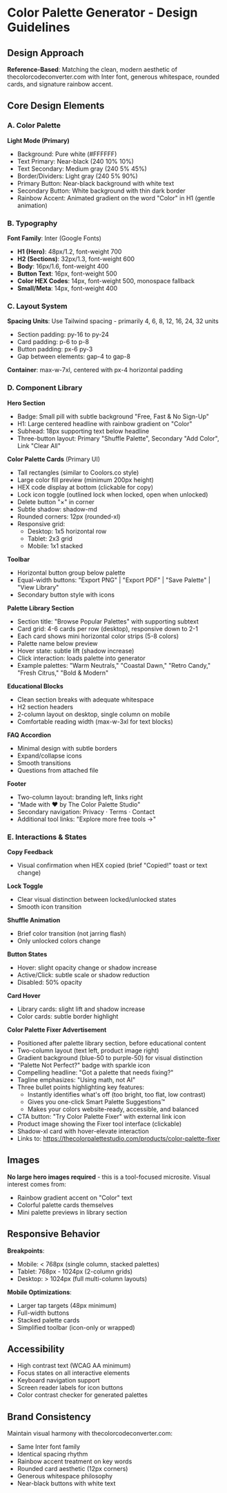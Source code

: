 # Color Palette Generator - Design Guidelines

## Design Approach
**Reference-Based**: Matching the clean, modern aesthetic of thecolorcodeconverter.com with Inter font, generous whitespace, rounded cards, and signature rainbow accent.

## Core Design Elements

### A. Color Palette
**Light Mode (Primary)**
- Background: Pure white (#FFFFFF)
- Text Primary: Near-black (240 10% 10%)
- Text Secondary: Medium gray (240 5% 45%)
- Border/Dividers: Light gray (240 5% 90%)
- Primary Button: Near-black background with white text
- Secondary Button: White background with thin dark border
- Rainbow Accent: Animated gradient on the word "Color" in H1 (gentle animation)

### B. Typography
**Font Family**: Inter (Google Fonts)
- **H1 (Hero)**: 48px/1.2, font-weight 700
- **H2 (Sections)**: 32px/1.3, font-weight 600
- **Body**: 16px/1.6, font-weight 400
- **Button Text**: 16px, font-weight 500
- **Color HEX Codes**: 14px, font-weight 500, monospace fallback
- **Small/Meta**: 14px, font-weight 400

### C. Layout System
**Spacing Units**: Use Tailwind spacing - primarily 4, 6, 8, 12, 16, 24, 32 units
- Section padding: py-16 to py-24
- Card padding: p-6 to p-8
- Button padding: px-6 py-3
- Gap between elements: gap-4 to gap-8

**Container**: max-w-7xl, centered with px-4 horizontal padding

### D. Component Library

**Hero Section**
- Badge: Small pill with subtle background "Free, Fast & No Sign-Up"
- H1: Large centered headline with rainbow gradient on "Color"
- Subhead: 18px supporting text below headline
- Three-button layout: Primary "Shuffle Palette", Secondary "Add Color", Link "Clear All"

**Color Palette Cards** (Primary UI)
- Tall rectangles (similar to Coolors.co style)
- Large color fill preview (minimum 200px height)
- HEX code display at bottom (clickable for copy)
- Lock icon toggle (outlined lock when locked, open when unlocked)
- Delete button "×" in corner
- Subtle shadow: shadow-md
- Rounded corners: 12px (rounded-xl)
- Responsive grid: 
  - Desktop: 1x5 horizontal row
  - Tablet: 2x3 grid
  - Mobile: 1x1 stacked

**Toolbar**
- Horizontal button group below palette
- Equal-width buttons: "Export PNG" | "Export PDF" | "Save Palette" | "View Library"
- Secondary button style with icons

**Palette Library Section**
- Section title: "Browse Popular Palettes" with supporting subtext
- Card grid: 4-6 cards per row (desktop), responsive down to 2-1
- Each card shows mini horizontal color strips (5-8 colors)
- Palette name below preview
- Hover state: subtle lift (shadow increase)
- Click interaction: loads palette into generator
- Example palettes: "Warm Neutrals," "Coastal Dawn," "Retro Candy," "Fresh Citrus," "Bold & Modern"

**Educational Blocks**
- Clean section breaks with adequate whitespace
- H2 section headers
- 2-column layout on desktop, single column on mobile
- Comfortable reading width (max-w-3xl for text blocks)

**FAQ Accordion**
- Minimal design with subtle borders
- Expand/collapse icons
- Smooth transitions
- Questions from attached file

**Footer**
- Two-column layout: branding left, links right
- "Made with ❤️ by The Color Palette Studio"
- Secondary navigation: Privacy · Terms · Contact
- Additional tool links: "Explore more free tools →"

### E. Interactions & States

**Copy Feedback**
- Visual confirmation when HEX copied (brief "Copied!" toast or text change)

**Lock Toggle**
- Clear visual distinction between locked/unlocked states
- Smooth icon transition

**Shuffle Animation**
- Brief color transition (not jarring flash)
- Only unlocked colors change

**Button States**
- Hover: slight opacity change or shadow increase
- Active/Click: subtle scale or shadow reduction
- Disabled: 50% opacity

**Card Hover**
- Library cards: slight lift and shadow increase
- Color cards: subtle border highlight

**Color Palette Fixer Advertisement**
- Positioned after palette library section, before educational content
- Two-column layout (text left, product image right)
- Gradient background (blue-50 to purple-50) for visual distinction
- "Palette Not Perfect?" badge with sparkle icon
- Compelling headline: "Got a palette that needs fixing?"
- Tagline emphasizes: "Using math, not AI"
- Three bullet points highlighting key features:
  - Instantly identifies what's off (too bright, too flat, low contrast)
  - Gives you one-click Smart Palette Suggestions™
  - Makes your colors website-ready, accessible, and balanced
- CTA button: "Try Color Palette Fixer" with external link icon
- Product image showing the Fixer tool interface (clickable)
- Shadow-xl card with hover-elevate interaction
- Links to: https://thecolorpalettestudio.com/products/color-palette-fixer

## Images
**No large hero images required** - this is a tool-focused microsite. Visual interest comes from:
- Rainbow gradient accent on "Color" text
- Colorful palette cards themselves
- Mini palette previews in library section

## Responsive Behavior
**Breakpoints**:
- Mobile: < 768px (single column, stacked palettes)
- Tablet: 768px - 1024px (2-column grids)
- Desktop: > 1024px (full multi-column layouts)

**Mobile Optimizations**:
- Larger tap targets (48px minimum)
- Full-width buttons
- Stacked palette cards
- Simplified toolbar (icon-only or wrapped)

## Accessibility
- High contrast text (WCAG AA minimum)
- Focus states on all interactive elements
- Keyboard navigation support
- Screen reader labels for icon buttons
- Color contrast checker for generated palettes

## Brand Consistency
Maintain visual harmony with thecolorcodeconverter.com:
- Same Inter font family
- Identical spacing rhythm
- Rainbow accent treatment on key words
- Rounded card aesthetic (12px corners)
- Generous whitespace philosophy
- Near-black buttons with white text